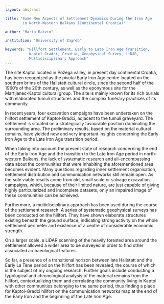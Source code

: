 ```yaml
---
layout: abstract

title: "Some New Aspects of Settlement Dynamics During the Iron Age
        in North-Western Balkans (Continental Croatia)"

author: "Marta Rakvin"

institution: "University of Zagreb"

keywords: "Hillfort Settlement, Early to Late Iron Age Transition,
           Kaptol-Gradci, Croatia, Geophysical Survey, LiDAR,
           Multidisciplinary Approach"
---
```


The site Kaptol located in Požega valley, in present day continental
Croatia, has been recognized as the pivotal Early Iron Age centre
located on the southern brims of the Hallstatt cultural circle, since
the second half of the 1960’s of the 20th century, as well as the
eponymous site for the Martijanec-Kaptol cultural group. The site is
mainly known for its rich burials with elaborated tumuli structures
and the complex funerary practices of its community.

In recent years, four excavation campaigns have been undertaken on the
hillfort settlement of Kaptol-Gradci, adjacent to the tumuli
graveyard. The settlement is situated on a strategically favourable
position dominating the surrounding area. The preliminary results,
based on the material cultural remains, have yielded new and very
important insights concerning the Early Iron Age to the Late Iron Age
transition period.

When taking into account the present state of research concerning the
end of the Early Iron Age and the transition to the Late Iron Age
period in north-western Balkans, the lack of systematic research and
all-encompassing data about the communities that were inhabiting the
aforementioned area becomes evident. Many questions regarding inner
settlement organisation, settlement distribution and communication
networks still remain open. As the sole viable results come from old,
small scale or salvage excavation campaigns, which, because of their
limited nature, are just capable of giving highly particularized and
incomplete datasets, only an impaired image of these communities can
be achieved.

Furthermore, a multidisciplinary approach has been used during the
course of the settlement research. A series of systematic geophysical
surveys has been conducted on the hillfort. They have shown elaborate
structures existing beneath the ground surface, indicating strong
activity on the whole settlement perimeter and existence of a centre
of considerable economic strength.

On a larger scale, a LiDAR scanning of the heavily forested area
around the settlement allowed a wider area to be surveyed in order to
find other associated archaeological features.

So far, a presence of a transitional horizon between late Hallstatt
and the Early La Tène period on the hillfort has been revealed, the
course of which is the subject of my ongoing research. Further goals
include conducting a typological and chronological analysis of the
material remains from the hillfort, contextualizing them and
correlating the community living in Kaptol with other communities
belonging to the same period, thus finding a place for Kaptol-Gradci
hillfort on the communication networks map at the end of the Early
Iron and the beginning of the Late Iron Age.
